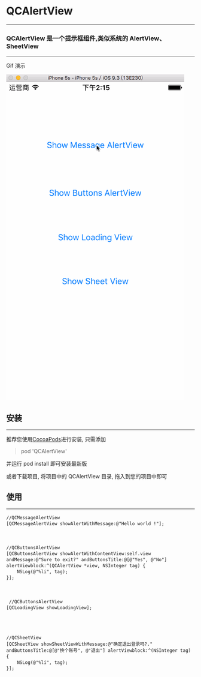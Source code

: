 # QCAlertView
---

### QCAlertView 是一个提示框组件,类似系统的 AlertView、SheetView


---
Gif 演示

 ![image](https://github.com/Joe0708/QCAlertView/raw/master/Demo.gif)



## 安装
---
推荐您使用[CocoaPods](http://cocoapods.org/)进行安装, 只需添加
>pod 'QCAlertView'

并运行 pod install 即可安装最新版

或者下载项目, 将项目中的 QCAlertView 目录, 拖入到您的项目中即可

## 使用
---
    //QCMessageAlertView
    [QCMessageAlertView showAlertWithMessage:@"Hello world !"];
    
    
    
    //QCButtonsAlertView
    [QCButtonsAlertView showAlertWithContentView:self.view andMessage:@"Sure to exit?" andButtonsTitle:@[@"Yes", @"No"] alertViewblock:^(QCAlertView *view, NSInteger tag) {
        NSLog(@"%li", tag);
    }];
    
    
    
     //QCButtonsAlertView
    [QCLoadingView showLoadingView];
    
    
    

    //QCSheetView
    [QCSheetView showSheetViewWithMessage:@"确定退出登录吗?." andButtonsTitle:@[@"换个账号", @"退出"] alertViewblock:^(NSInteger tag) {
        NSLog(@"%li", tag);
    }];